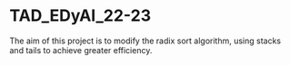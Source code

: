 # TAD_EDyAI_22-23
The aim of this project is to modify the radix sort algorithm, using stacks and tails to achieve greater efficiency.

